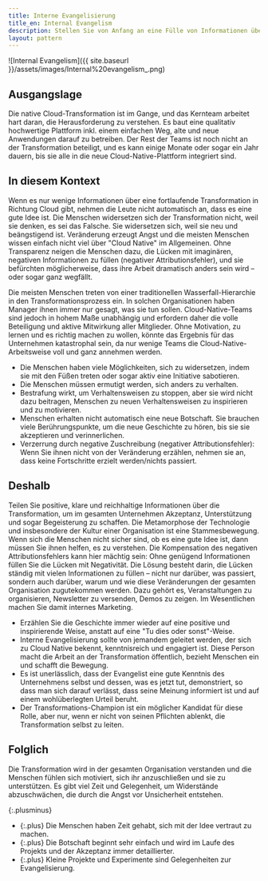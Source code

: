 ```yaml
---
title: Interne Evangelisierung
title_en: Internal Evangelism
description: Stellen Sie von Anfang an eine Fülle von Informationen über den Wandel im gesamten Unternehmen bereit, um Verständnis, Akzeptanz und Unterstützung für die Initiative zu schaffen.
layout: pattern
---
```


![Internal Evangelism]({{ site.baseurl }}/assets/images/Internal%20evangelism_.png)

## Ausgangslage

Die native Cloud-Transformation ist im Gange, und das Kernteam arbeitet hart daran, die Herausforderung zu verstehen. Es baut eine qualitativ hochwertige Plattform inkl. einem einfachen Weg, alte und neue Anwendungen darauf zu betreiben. Der Rest der Teams ist noch nicht an der Transformation beteiligt, und es kann einige Monate oder sogar ein Jahr dauern, bis sie alle in die neue Cloud-Native-Plattform integriert sind.

## In diesem Kontext

Wenn es nur wenige Informationen über eine fortlaufende Transformation in Richtung Cloud gibt, nehmen die Leute nicht automatisch an, dass es eine gute Idee ist. Die Menschen widersetzen sich der Transformation nicht, weil sie denken, es sei das Falsche. Sie widersetzen sich, weil sie neu und beängstigend ist. 
Veränderung erzeugt Angst und die meisten Menschen wissen einfach nicht viel über "Cloud Native" im Allgemeinen. Ohne Transparenz neigen die Menschen dazu, die Lücken mit imaginären, negativen Informationen zu füllen (negativer Attributionsfehler), und sie befürchten möglicherweise, dass ihre Arbeit dramatisch anders sein wird &ndash; oder sogar ganz wegfällt.

Die meisten Menschen treten von einer traditionellen Wasserfall-Hierarchie in den Transformationsprozess ein. In solchen Organisationen haben Manager ihnen immer nur gesagt, was sie tun sollen.
Cloud-Native-Teams sind jedoch in hohem Maße unabhängig und erfordern daher die volle Beteiligung und aktive Mitwirkung aller Mitglieder.
Ohne Motivation, zu lernen und es richtig machen zu wollen, könnte das Ergebnis für das Unternehmen katastrophal sein, da nur wenige Teams die Cloud-Native-Arbeitsweise voll und ganz annehmen werden.

* Die Menschen haben viele Möglichkeiten, sich zu widersetzen, indem sie mit den Füßen treten oder sogar aktiv eine Initiative sabotieren.
* Die Menschen müssen ermutigt werden, sich anders zu verhalten.
* Bestrafung wirkt, um Verhaltensweisen zu stoppen, aber sie wird nicht dazu beitragen, Menschen zu neuen Verhaltensweisen zu inspirieren und zu motivieren.
* Menschen erhalten nicht automatisch eine neue Botschaft. Sie brauchen viele Berührungspunkte, um die neue Geschichte zu hören, bis sie sie akzeptieren und verinnerlichen.
* Verzerrung durch negative Zuschreibung (negativer Attributionsfehler): Wenn Sie ihnen nicht von der Veränderung erzählen, nehmen sie an, dass keine Fortschritte erzielt werden/nichts passiert.

## Deshalb

Teilen Sie positive, klare und reichhaltige Informationen über die Transformation, um im gesamten Unternehmen Akzeptanz, Unterstützung und sogar Begeisterung zu schaffen.
Die Metamorphose der Technologie und insbesondere der Kultur einer Organisation ist eine Stammesbewegung.
Wenn sich die Menschen nicht sicher sind, ob es eine gute Idee ist, dann müssen Sie ihnen helfen, es zu verstehen.
Die Kompensation des negativen Attributionsfehlers kann hier mächtig sein:
Ohne genügend Informationen füllen Sie die Lücken mit Negativität.
Die Lösung besteht darin, die Lücken ständig mit vielen Informationen zu füllen &ndash; nicht nur darüber, was passiert, sondern auch darüber, warum und wie diese Veränderungen der gesamten Organisation zugutekommen werden.
Dazu gehört es, Veranstaltungen zu organisieren, Newsletter zu versenden, Demos zu zeigen.
Im Wesentlichen machen Sie damit internes Marketing.

* Erzählen Sie die Geschichte immer wieder auf eine positive und inspirierende Weise, anstatt auf eine "Tu dies oder sonst"-Weise.
* Interne Evangelisierung  sollte von jemandem geleitet werden, der sich zu Cloud Native bekennt, kenntnisreich und engagiert ist. Diese Person macht die Arbeit an der Transformation öffentlich, bezieht Menschen ein und schafft die Bewegung.
* Es ist unerlässlich, dass der Evangelist eine gute Kenntnis des Unternehmens selbst und dessen, was es jetzt tut, demonstriert, so dass man sich darauf verlässt, dass seine Meinung informiert ist und auf einem wohlüberlegten Urteil beruht.
* Der Transformations-Champion ist ein möglicher Kandidat für diese Rolle, aber nur, wenn er nicht von seinen Pflichten ablenkt, die Transformation selbst zu leiten.

## Folglich

Die Transformation wird in der gesamten Organisation verstanden und die Menschen fühlen sich motiviert, sich ihr anzuschließen und sie zu unterstützen.
Es gibt viel Zeit und Gelegenheit, um Widerstände abzuschwächen, die durch die Angst vor Unsicherheit entstehen.

{:.plusminus}
- {:.plus} Die Menschen haben Zeit gehabt, sich mit der Idee vertraut zu machen.
- {:.plus} Die Botschaft beginnt sehr einfach und wird im Laufe des Projekts und der Akzeptanz immer detaillierter.
- {:.plus} Kleine Projekte und Experimente sind Gelegenheiten zur Evangelisierung.
